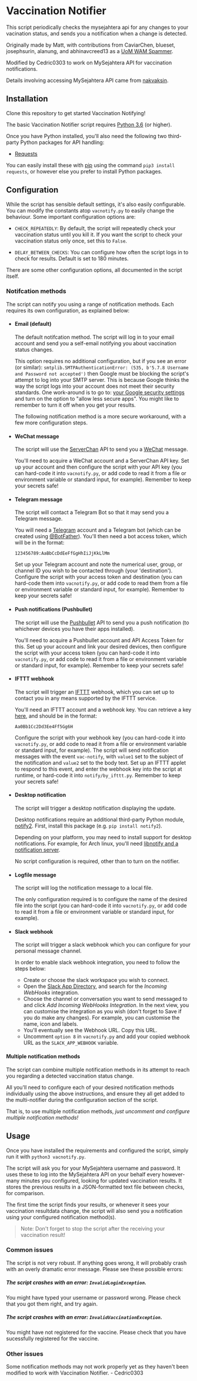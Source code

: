# Vaccination Notifier

This script periodically checks the mysejahtera api for
any changes to your vacination status, and sends you a notification
when a change is detected.

Originally made by Matt, with contributions from CaviarChen,
blueset, josephsurin, alanung, and abhinavcreed13 as a [UoM WAM Spammer](https://github.com/matomatical/UoM-WAM-Spam).

Modified by Cedric0303 to work on MySejahtera API for vaccination notifications.

Details involving accessing MySejahtera API came from [nakvaksin](https://github.com/nubpro/nakvaksin).


## Installation

Clone this repository to get started Vaccination Notifying!

The basic Vaccination Notifier script requires [Python 3.6](https://www.python.org/)
(or higher).

Once you have Python installed, you'll also need the following two
third-party Python packages for API handling:

* [Requests](https://2.python-requests.org/en/master/)


You can easily install these with [pip](https://pypi.python.org/pypi/pip)
using the command `pip3 install requests`, or however else
you prefer to install Python packages.


## Configuration

While the script has sensible default settings, it's also easily configurable.
You can modify the constants atop `vacnotify.py` to easily change the behaviour.
Some important configuration options are:

* `CHECK_REPEATEDLY`: By default, the script will repeatedly check your vaccination status until you kill it.
If you want the script to check your vaccination status only once, set this to `False`.

* `DELAY_BETWEEN_CHECKS`: You can configure how often the script logs in to check for results.
Default is set to 180 minutes.


There are some other configuration options, all documented in the script itself.

### Notifcation methods

The script can notify you using a range of notification methods. Each requires
its own configuration, as explained below:

* #### Email (default)

   The default notifcation method. The script will log in to your 
   email account and send you a self-email notifying you about vaccination status changes.

   This option requires no additional configuration, but if you see an error
   (or similar):
   `smtplib.SMTPAuthenticationError: (535, b'5.7.8 Username and Password not accepted')`
   then Google must be blocking the script's attempt to log into your SMTP
   server. This is because Google thinks the way the script logs into your
   account does not meet their security standards.
   One work-around is to go to: [your Google security settings](https://myaccount.google.com/u/2/lesssecureapps?pageId=none)
   and turn on the option to "allow less secure apps".
   You might like to remember to turn it off when you get your results.

   The following notification method is a more secure workaround, with a few
   more configuration steps.

* #### WeChat message

   The script will use the [ServerChan](https://sc.ftqq.com) API to send you a
   [WeChat](https://wechat.com) message.

   You'll need to acquire a WeChat account and a ServerChan API key.
   Set up your account and then configure the script with your API key
   (you can hard-code it into `vacnotify.py`, or add code to read it from a file 
   or environment variable or standard input, for example).
   Remember to keep your secrets safe!

* #### Telegram message

   The script will contact a Telegram Bot so that it may send you a Telegram
   message.

   You will need a [Telegram](https://telegram.org) account and a Telegram bot
   (which can be created using [@BotFather](https://t.me/botfather)).
   You'll then need a bot access token, which will be in the format:
   ```
   123456789:AaBbCcDdEeFfGgHhIiJjKkLlMm
   ```
   Set up your Telegram account and note the numerical user, group, or channel ID
   you wish to be contacted through (your 'destination').
   Configure the script with your access token and destination (you can hard-code
   them into `vacnotify.py`, or add code to read them from a file or environment
   variable or standard input, for example).
   Remember to keep your secrets safe!

* #### Push notifications (Pushbullet)

   The script will use the [Pushbullet](https://www.pushbullet.com) API to send
   you a push notification (to whichever devices you have their apps installed).

   You'll need to acquire a Pushbullet account and API Access Token for this.
   Set up your account and link your desired devices, then configure the script
   with your access token (you can hard-code it into `vacnotify.py`, or add code to
   read it from a file or environment variable or standard input, for example).
   Remember to keep your secrets safe!

* #### IFTTT webhook

   The script will trigger an [IFTTT](https://ifttt.com) webhook, which you can
   set up to contact you in any means supported by the IFTTT service.

   You'll need an IFTTT account and a webhook key. You can retrieve a key
   [here](https://ifttt.com/maker_webhooks), and should be in the format:
   ```
   Aa0Bb1Cc2Dd3Ee4Ff5Gg6H
   ```
   Configure the script with your webhook key (you can hard-code it into
   `vacnotify.py`, or add code to read it from a file or environment variable or
   standard input, for example).
   The script will send notification messages with the event `vac-notify`, with
   `value1` set to the subject of the notification and `value2` set to the
   body text. Set up an IFTTT applet to respond to this event, and enter the
   webhook key into the script at runtime, or hard-code it into
   `notify/by_ifttt.py`.
   Remember to keep your secrets safe!

* #### Desktop notification

   The script will trigger a desktop notification displaying the update.

   Desktop notifications require an additional third-party Python module,
   [notify2](notify2.readthedocs.org). First, install this package (e.g.
   `pip install notify2`).

   Depending on your platform, you may need to install support for desktop
   notifications. For example, for Arch linux, you'll need [libnotify and a
   notification server](https://wiki.archlinux.org/index.php/Desktop_notifications).

   No script configuration is required, other than to turn on the notifier.

* #### Logfile message

   The script will log the notification message to a local file.

   The only configuration required is to configure the name of the desired file
   into the script (you can hard-code it into `vacnotify.py`, or add code to read
   it from a file or environment variable or standard input, for example).

* #### Slack webhook
   
   The script will trigger a slack webhook which you can configure for your
   personal message channel. 
   
   In order to enable slack webhook integration, you need to follow the
   steps below:
   
   - Create or choose the slack workspace you wish to connect.
   - Open the [Slack App Directory](https://slack.com/apps), and search for
     the *Incoming WebHooks* integration.
   - Choose the channel or conversation you want to send messaged to and click
     *Add Incoming WebHooks Integration*.
     In the next view, you can customise the integration as you wish
     (don't forget to Save if you do make any changes).
     For example, you can customise the name, icon and labels.
   - You'll eventually see the Webhook URL. Copy this URL.
   - Uncomment `option 8` in `vacnotify.py` and add your copied webhook URL as
     the `SLACK_APP_WEBHOOK` variable.
   
#### Multiple notification methods

The script can combine multiple notification methods in its attempt to reach
you regarding a detected vaccination status change.

All you'll need to configure each of your desired notification methods
individually using the above instructions, and ensure they all get added to the
multi-notifier during the configuration section of the script.

That is, to use multiple notification methods, *just uncomment and configure multiple
notification methods!*


## Usage

Once you have installed the requirements and configured the script, simply run
it with `python3 vacnotify.py`.

The script will ask you for your MySejahtera username and password. It uses these
to log into the MySejahtera API on your behalf every however-many minutes you
configured, looking for updated vaccination results. It stores the previous results in a
JSON-formatted text file between checks, for comparison.

The first time the script finds your results, or whenever it sees your vaccination resultdata change, 
the script will also send you a notification using your configured
notification method(s).

> Note: Don't forget to stop the script after the receiving your vaccination result!


### Common issues

The script is not very robust.  If anything goes wrong, it will probably crash
with an overly dramatic error message.  Please see these possible errors:

##### The script crashes with an error: `InvalidLoginException`.

You might have typed your username or password wrong.
Please check that you got them right, and try again.

##### The script crashes with an error: `InvalidVaccinationException`.

You might have not registered for the vaccine.
Please check that you have sucessfully registered for the vaccine.

### Other issues
Some notification methods may not work properly yet as they haven't been modified to work with Vaccination Notifier. - Cedric0303